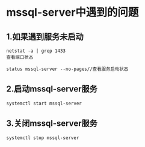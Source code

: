 # mssql-server中遇到的问题

## 1.如果遇到服务未启动

```
netstat -a | grep 1433
查看端口状态

status mssql-server --no-pages//查看服务启动状态

```

## 2.启动mssql-server服务

```
systemctl start mssql-server 
```

## 3.关闭mssql-server服务

```
systemctl stop mssql-server
```

